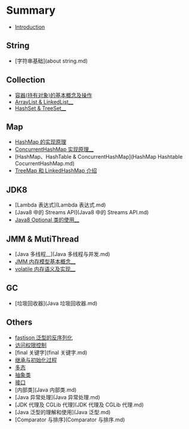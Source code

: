# Summary

- [Introduction](README.md)

## String

- [字符串基础](about string.md)


## Collection

- [容器(持有对象)的基本概念及操作](容器的基本概念及操作.md)
- [ArrayList & LinkedList__]()
- [HashSet & TreeSet__]()

## Map

- [HashMap 的实现原理](HashMap.md)
- [ConcurrentHashMap 实现原理__](ConcurrentHashMap.md)
- [HashMap、HashTable & ConcurrentHashMap](HashMap Hashtable CocurrentHashMap.md)
- [TreeMap 和 LinkedHashMap 介绍](TreeMap-LinkedHashMap.md)


## JDK8

- [Lambda 表达式](Lambda 表达式.md)
- [Java8 中的 Streams API](Java8 中的 Streams API.md)
- [Java8 Optional 类的使用__]()

## JMM & MutiThread

- [Java 多线程__](Java 多线程与并发.md)
- [JMM 内存模型基本概念__]()
- [volatile 内存语义及实现__]()

## GC

- [垃圾回收器](Java 垃圾回收器.md)


## Others

- [fastjson 泛型的反序列化](fastjson-deserilize.md)
- [访问权限控制](访问权限控制.md)
- [final 关键字](final 关键字.md)
- [继承与初始化过程](初始化和类的加载.md)
- [多态](多态.md)
- [抽象类](抽象类.md)
- [接口](接口.md)
- [内部类](Java 内部类.md)
- [Java 异常处理](Java 异常处理.md)
- [JDK 代理及 CGLib 代理](JDK 代理及 CGLib 代理.md)
- [Java 泛型的理解和使用](Java 泛型.md)
- [Comparator 与排序](Comparator 与排序.md)

